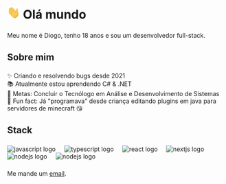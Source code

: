 # <img src="https://raw.githubusercontent.com/ABSphreak/ABSphreak/master/gifs/Hi.gif" width="30px" height="30px"> Olá mundo
###

<p align="left">Meu nome é Diogo, tenho 18 anos e sou um desenvolvedor full-stack.</p>

###

<h2 align="left">Sobre mim</h2>

###

<p align="left">✨ Criando e resolvendo bugs desde 2021<br>📚 Atualmente estou aprendendo C# & .NET<br>🎯 Metas: Concluir o Tecnólogo em Análise e Desenvolvimento de Sistemas<br>🎲 Fun fact: Já "programava" desde criança editando plugins em java para servidores de minecraft 😘</p>

###

<h2 align="left">Stack</h2>

###

<div align="left">
  <img src="https://cdn.jsdelivr.net/gh/devicons/devicon/icons/javascript/javascript-original.svg" height="40" alt="javascript logo"  />
  <img width="12" />
  <img src="https://cdn.jsdelivr.net/gh/devicons/devicon/icons/typescript/typescript-original.svg" height="40" alt="typescript logo"  />
  <img width="12" />
  <img src="https://cdn.jsdelivr.net/gh/devicons/devicon/icons/react/react-original.svg" height="40" alt="react logo"  />
  <img width="12" />
  <img src="https://cdn.jsdelivr.net/gh/devicons/devicon/icons/nextjs/nextjs-original.svg" height="40" alt="nextjs logo"  />
  <img width="12" />
  <img src="https://cdn.jsdelivr.net/gh/devicons/devicon/icons/nodejs/nodejs-original.svg" height="40" alt="nodejs logo"  />
  <img width="12" />
  <img src="https://cdn.jsdelivr.net/gh/devicons/devicon/icons/csharp/csharp-original.svg" height="40" alt="nodejs logo"  />
  <img width="12" />
</div>

###


Me mande um [email](mailto:contato.diogoamv@gmail.com).
